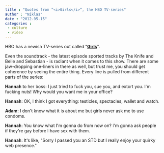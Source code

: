 ```yaml
---
title : "Quotes from ”<i>Girls</i>”, the HBO TV-series"
author : "Niklas"
date : "2012-05-15"
categories : 
 - culture
 - video
---
```


HBO has a newish TV-series out called "**[Girls](http://www.hbo.com/girls/index.html)**".

Even the soundtrack - the latest episode sported tracks by The Knife and Belle and Sebastian - is radiant when it comes to this show. There are some jaw-dropping one-liners in there as well, but trust me, you should get coherence by seeing the entire thing. Every line is pulled from different parts of the series:

**Hannah** to her boss: I just tried to fuck you, sue you, and extort you. I'm fucking nuts! Why would you want me in your office?

**Hannah**: OK, I think I got everything: testicles, spectacles, wallet and watch.

**Adam**: I don't know what it is about me but girls never ask me to use condoms.

**Hannah**: You know what I'm gonna do from now on? I'm gonna ask people if they're gay before I have sex with them.

**Hannah**: It's like, "Sorry I passed you an STD but I really enjoy your quirky web presence."
